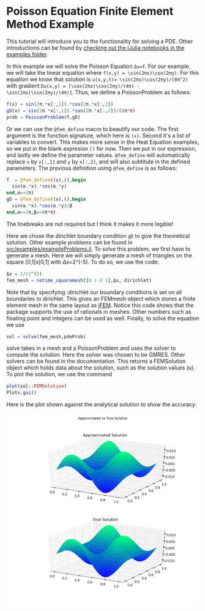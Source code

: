 # Poisson Equation Finite Element Method Example

This tutorial will introduce you to the functionality for solving a PDE. Other
introductions can be found by [checking out the IJulia notebooks in the examples
folder](https://github.com/JuliaDiffEq/DifferentialEquations.jl/tree/master/examples).

In this example we will solve the Poisson Equation ``Δu=f``. For our example, we will take the linear equation where ``f(x,y) = \sin(2πx)\cos(2πy)``. For this equation we know that solution is ``u(x,y,t)= \sin(2πx)\cos(2πy)/(8π^2)`` with gradient ``Du(x,y) = [\cos(2πx)\cos(2πy)/(4π) -\sin(2πx)\sin(2πy)/(4π)]``. Thus, we define a PoissonProblem as follows:

```julia
f(x) = sin(2π.*x[:,1]).*cos(2π.*x[:,2])
gD(x) = sin(2π.*x[:,1]).*cos(2π.*x[:,2])/(8π*π)
prob = PoissonProblem(f,gD)
```

Or we can use the `@fem_define` macro to beautify our code. The first argument is
the function signature, which here is `(x)`. Second it's a list of variables to
convert. This makes more sense in the Heat Equation examples, so we put in the
blank expresion `()` for now. Then we put in our expression, and lastly we define
the parameter values. `@fem_define` will automatically replace `x` by `x[:,1]` and
`y` by `x[:,2]`, and will also subtitute in the defined parameters. The previous
definition using `@fem_define` is as follows:

```julia
f  = @fem_define((x),(),begin
  sin(α.*x).*cos(α.*y)
end,α=>2π)
gD = @fem_define((x),(),begin
  sin(α.*x).*cos(α.*y)/β
end,α=>2π,β=>8π*π)
```

The linebreaks are not required but I think it makes it more legible!

Here we chose the dirichlet boundary condition `gD` to give the theoretical solution.  Other example problems can be found in [src/examples/exampleProblems.jl](https://github.com/JuliaDiffEq/DifferentialEquations.jl/tree/master/src/premades/premade_problems.jl). To solve this problem, we first have to generate a mesh. Here we will simply generate a mesh of triangles on the square [0,1]x[0,1] with Δx=2^(-5). To do so, we use the code:

```julia
Δx = 1//2^(5)
fem_mesh = notime_squaremesh([0 1 0 1],Δx,:dirichlet)
```

Note that by specifying :dirichlet our boundary conditions is set on all boundaries to dirichlet. This gives an FEMmesh object which stores a finite element mesh in the same layout as [iFEM](http://www.math.uci.edu/~chenlong/programming.html). Notice this code shows that the package supports the use of rationals in meshes. Other numbers such as floating point and integers can be used as well. Finally, to solve the equation we use

```julia
sol = solve(fem_mesh,pdeProb)
```

solve takes in a mesh and a PoissonProblem and uses the solver to compute the solution. Here the solver was chosen to be GMRES. Other solvers can be found in the documentation. This returns a FEMSolution object which holds data about the solution, such as the solution values (u). To plot the solution, we use the command

```julia
plot(sol::FEMSolution)
Plots.gui()
```

Here is the plot shown against the analytical solution to show the accuracy:

![Poisson Example Solution](../assets/introductionExample.png)

